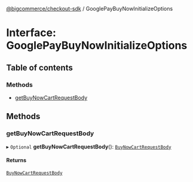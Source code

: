[@bigcommerce/checkout-sdk](../README.md) / GooglePayBuyNowInitializeOptions

# Interface: GooglePayBuyNowInitializeOptions

## Table of contents

### Methods

- [getBuyNowCartRequestBody](GooglePayBuyNowInitializeOptions.md#getbuynowcartrequestbody)

## Methods

### getBuyNowCartRequestBody

▸ `Optional` **getBuyNowCartRequestBody**(): [`BuyNowCartRequestBody`](BuyNowCartRequestBody.md)

#### Returns

[`BuyNowCartRequestBody`](BuyNowCartRequestBody.md)
